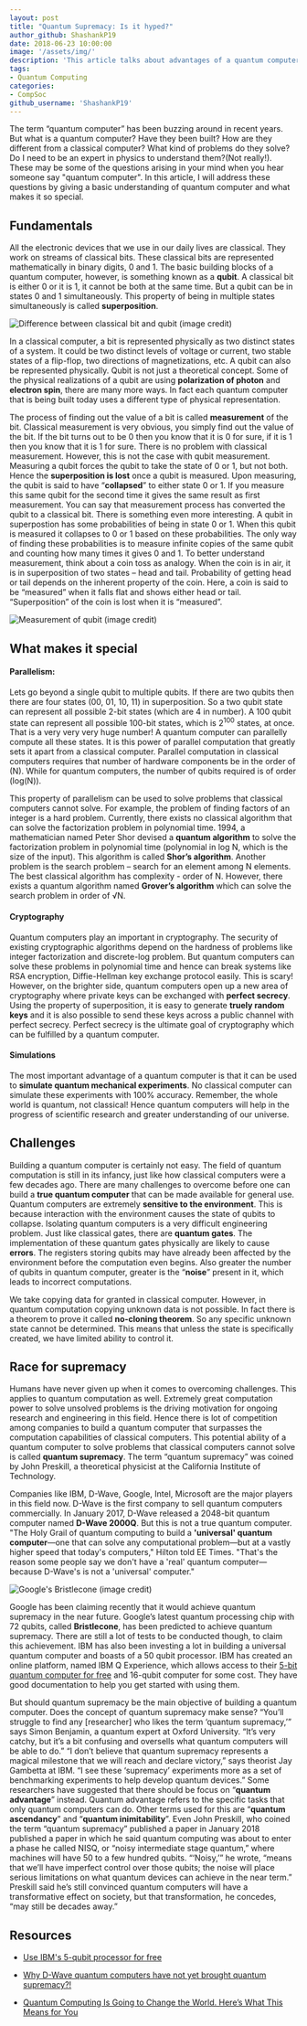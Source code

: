 ```yaml
---
layout: post
title: "Quantum Supremacy: Is it hyped?"
author_github: ShashankP19
date: 2018-06-23 10:00:00
image: '/assets/img/'
description: 'This article talks about advantages of a quantum computer and challenges faced in building them'
tags:
- Quantum Computing
categories:
- CompSoc
github_username: 'ShashankP19'
---
```


The term “quantum computer” has been buzzing around in recent years. But what is a quantum computer? Have they been built? How are they different from a classical computer? What kind of problems do they solve? Do I need to be an expert in physics to understand them?(Not really!).  These may be some of the questions arising in your mind when you hear someone say "quantum computer". In this article, I will address these questions by giving a basic understanding of quantum computer and what makes it so special.

## Fundamentals

All the electronic devices that we use in our daily lives are classical. They work on streams of classical bits. These classical bits are represented mathematically in binary digits, 0 and 1. The basic building blocks of a quantum computer, however, is something known as a **qubit**. A classical bit is either 0 or it is 1, it cannot be both at the same time. But a qubit can be in states 0 and 1 simultaneously. This property of being in multiple states simultaneously is called **superposition**. 

![Difference between classical bit and qubit ([image credit](http://qoqms.phys.strath.ac.uk/research_qc.html))](/blog/assets/img/quantum-supremacy/qubit.png)

In a classical computer, a bit is represented physically as two distinct states of a system. It could be two distinct levels of voltage or current, two stable states of a flip-flop, two directions of magnetizations, etc. A qubit can also be represented physically. Qubit is not just a theoretical concept. Some of the physical realizations of a qubit are using **polarization of photon** and **electron spin**, there are many more ways. In fact each quantum computer that is being built today uses a different type of physical representation.

The process of finding out the value of a bit is called **measurement** of the bit. Classical measurement is very obvious, you simply find out the value of the bit. If the bit turns out to be 0 then you know that it is 0 for sure, if it is 1 then you know that it is 1 for sure. There is no problem with classical measurement. However, this is not the case with qubit measurement. Measuring a qubit forces the qubit to take the state of 0 or 1, but not both. Hence the **superposition is lost** once a qubit is measured. Upon measuring, the qubit is said to have “**collapsed**” to either state 0 or 1. If you measure this same qubit for the second time it gives the same result as first measurement. You can say that measurement process has converted the qubit to a classical bit. There is something even more interesting. A qubit in superpostion has some probabilities of being in state 0 or 1. When this qubit is measured it collapses to 0 or 1 based on these probabilities. The only way of finding these probabilities is to measure infinite copies of the same qubit and counting how many times it gives 0 and 1.   To better understand measurement, think about a coin toss as analogy. When the coin is in air, it is in superposition of two states – head and tail. Probability of getting head or tail depends on the inherent property of the coin. Here,  a coin is said to be “measured” when it falls flat and shows either head or tail. “Superposition” of the coin is lost when it is “measured”.

![Measurement of qubit ([image credit](https://www.clerro.com/mobile/guide/580/quantum-computing-explained))](/blog/assets/img/quantum-supremacy/measurement.png)

## What makes it special

#### Parallelism:
Lets go beyond a single qubit to multiple qubits. If there are two qubits then there are four states (00, 01, 10, 11) in superposition. So a two qubit state can represent all possible 2-bit states (which are 4 in number). A 100 qubit state can represent all possible 100-bit states, which is 2<sup>100</sup> states, at once. That is a very very very huge number! A quantum computer can parallelly compute all these states. It is this power of parallel computation that greatly sets it apart from a classical computer. Parallel computation in classical computers requires that number of hardware components be in the order of (N). While for quantum computers, the number of qubits required is of order (log(N)). 

This property of parallelism can be used to solve problems that classical computers cannot solve. For example, the problem of finding factors of an integer is a hard problem. Currently, there exists no classical algorithm that can solve the factorization problem in polynomial time.  1994, a mathematician named Peter Shor devised a **quantum algorithm** to solve the factorization problem in polynomial time (polynomial in log N, which is the size of the input). This algorithm is called **Shor’s algorithm**.  Another problem is the search problem – search for an element among N elements. The best classical algorithm has complexity - order of N. However, there exists a quantum algorithm named **Grover’s algorithm** which can solve the search problem in order of <span>&#8730;</span>N. 

#### Cryptography
 Quantum computers play an important in cryptography. The security of existing cryptographic algorithms depend on the hardness of problems like integer factorization and discrete-log problem. But quantum computers can solve these problems in polynomial time and hence can break systems like RSA encryption, Diffie-Hellman key exchange protocol easily. This is scary! However, on the brighter side, quantum computers open up a new area of cryptography where private keys can be exchanged with **perfect secrecy**. Using the property of superposition, it is easy to generate **truely random keys** and it is also possible to send these keys across a public channel with perfect secrecy. Perfect secrecy is the ultimate goal of cryptography which can be fulfilled by a quantum computer.

#### Simulations 
 The most important advantage of a quantum computer is that it can be used to **simulate quantum mechanical experiments**. No classical computer can simulate these experiments with 100% accuracy. Remember, the whole world is quantum, not classical! Hence quantum computers will help in the progress of scientific research and greater understanding of our universe.

## Challenges 

Building a quantum computer is certainly not easy. The field of quantum computation is still in its infancy, just like how classical computers were a few decades ago. There are many challenges to overcome before one can build a **true quantum computer** that can be made available for general use. Quantum computers are extremely **sensitive to the environment**. This is because interaction with the environment causes the state of qubits to collapse. Isolating quantum computers is a very difficult engineering problem. Just like classical gates, there are **quantum gates**. The implementation of these quantum gates physically are likely to cause **errors**. The registers storing qubits may have already been affected by the environment before the computation even begins.  Also greater the number of qubits in quantum computer, greater is the “**noise**” present in it, which leads to incorrect computations.

We take copying data for granted in classical computer. However, in quantum computation copying unknown data is not possible. In fact there is a theorem to prove it called **no-cloning theorem**. So any specific unknown state cannot be determined. This means that unless the state is specifically created, we have limited ability to control it.

## Race for supremacy

Humans have never given up when it comes to overcoming challenges. This applies to quantum computation as well.  Extremely great computation power to solve unsolved problems is the driving motivation for ongoing research and engineering in this field. Hence there is lot of competition among companies to build a quantum computer that surpasses the computation capabilities of classical computers.  This potential ability of a quantum computer to solve problems that classical computers cannot solve is called **quantum supremacy**. The term “quantum supremacy” was coined by John Preskill, a theoretical physicist at the California Institute of Technology. 

Companies like IBM, D-Wave, Google, Intel, Microsoft are the major players in this field now. D-Wave is the first company to sell quantum computers commercially. In January 2017, D-Wave released a 2048-bit quantum computer named **D-Wave 2000Q**. But this is not a true quantum computer. "The Holy Grail of quantum computing to build a **'universal' quantum computer**—one that can solve any computational problem—but at a vastly higher speed that today's computers," Hilton told EE Times. "That's the reason some people say we don't have a 'real' quantum computer—because D-Wave's is not a 'universal' computer."  

![Google's Bristlecone ([image credit](https://ai.googleblog.com/2018/03/a-preview-of-bristlecone-googles-new.html))](/blog/assets/img/quantum-supremacy/bristlecone.png)

Google has been claiming recently that it would achieve quantum supremacy in the near future. Google’s latest quantum processing chip with 72 qubits, called **Bristlecone**, has been predicted to achieve quantum supremacy. There are still a lot of tests to be conducted though, to claim this achievement. IBM has also been investing a lot in building a universal quantum computer and boasts of a 50 qubit processor. IBM has created an online platform, named IBM Q Experience, which allows access to their [5-bit quantum computer for free](https://quantumexperience.ng.bluemix.net/qx/experience) and 16-qubit computer for some cost. They have good documentation to help you get started with using them.      

But should quantum supremacy be the main objective of building a quantum computer. Does the concept of quantum supremacy make sense? 
“You’ll struggle to find any [researcher] who likes the term ‘quantum supremacy,’” says Simon Benjamin, a quantum expert at Oxford University. “It’s very catchy, but it’s a bit confusing and oversells what quantum computers will be able to do.” 
“I don’t believe that quantum supremacy represents a magical milestone that we will reach and declare victory,” says theorist Jay Gambetta at IBM. “I see these ‘supremacy’ experiments more as a set of benchmarking experiments to help develop quantum devices.”
Some researchers have suggested that there should be focus on “**quantum advantage**” instead. Quantum advantage refers to the specific tasks that only quantum computers can do.  Other terms used for this are “**quantum ascendancy**” and “**quantum inimitability**”. 
Even John Preskill, who coined the term “quantum supremacy” published a paper in January 2018 published a paper in which he said quantum computing was about to enter a phase he called NISQ, or “noisy intermediate stage quantum,” where machines will have 50 to a few hundred qubits. “‘Noisy,’” he wrote, “means that we’ll have imperfect control over those qubits; the noise will place serious limitations on what quantum devices can achieve in the near term.” Preskill said he’s still convinced quantum computers will have a transformative effect on society, but that transformation, he concedes, “may still be decades away.”

## Resources

* [Use IBM's 5-qubit processor for free](https://quantumexperience.ng.bluemix.net/qx/experience)

* [Why D-Wave quantum computers have not yet brought quantum supremacy?!](https://www.linkedin.com/pulse/why-d-wave-quantum-computers-have-yet-brought-supremacy-kaiser)

* [Quantum Computing Is Going to Change the World. Here’s What This Means for You](https://futurism.com/quantum-computing-qa/)
